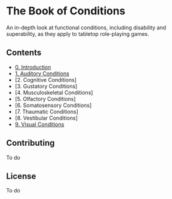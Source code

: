# The Book of Conditions
An in-depth look at functional conditions, including disability and superability, as they apply to tabletop role-playing games.

## Contents
* [0. Introduction](https://github.com/HilltownStudios/book-of-conditions/blob/master/0.introduction.md)
* [1. Auditory Conditions](https://github.com/HilltownStudios/book-of-conditions/blob/master/1.auditory-conditions.md)
* [2. Cognitive Conditions]
* [3. Gustatory Conditions]
* [4. Musculoskeletal Conditions]
* [5. Olfactory Conditions]
* [6. Somatosensory Conditions]
* [7. Thaumatic Conditions]
* [8. Vestibular Conditions]
* [9. Visual Conditions](https://github.com/HilltownStudios/book-of-conditions/blob/master/9.visual-conditions.md)

## Contributing
To do

## License
To do
